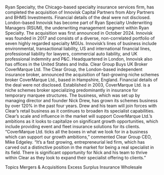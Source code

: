 Ryan Specialty, the Chicago-based specialty insurance services firm, has completed the acquisition of Innovisk Capital Partners from Abry Partners and BHMS Investments.
Financial details of the deal were not disclosed.
London-based Innovisk has become part of Ryan Specialty Underwriting Managers (RSUM), the underwriting management segment within Ryan Specialty.
The acquisition was first announced in October 2024.
Innovisk was founded in 2017 and consists of a diverse, non-correlated portfolio of seven highly regarded specialty MGUs. Innovisk’s lines of business include environmental, transactional liability, US and international financial lines, professional liability for lawyers, commercial auto liability, and UK professional indemnity and P&C.
Headquartered in London, Innovisk also has offices in the United States and India.
Clear Group Buys UK Broker CoverMarque Ltd.
The Clear Group, the London-based independent insurance broker, announced the acquisition of fast-growing niche schemes broker CoverMarque Ltd., based in Hampshire, England.
Financial details of the deal were not disclosed.
Established in 2003, CoverMarque Ltd. is a niche schemes broker specializing predominantly in insurance for temporary marquee structures. The business, which was set up by managing director and founder Nick Drew, has grown its schemes business by over 120% in the past four years.
Drew and his team will join forces with Clear’s retail business as it continues to broaden its specialist capabilities. Clear’s scale and influence in the market will support CoverMarque Ltd.’s ambitions as it looks to capitalize on significant growth opportunities, which include providing event and fleet insurance solutions for its clients.
“CoverMarque Ltd. ticks all the boxes in what we look for in a business which can support our growth ambitions,” commented Clear Group CEO, Mike Edgeley. “It’s a fast growing, entrepreneurial led firm, which has carved out a distinctive position in the market for being a real specialist in its field. There is significant opportunity for Nick and his team to thrive within Clear as they look to expand their specialist offering to clients.”

Topics
Mergers & Acquisitions
Excess Surplus
Insurance Wholesale
